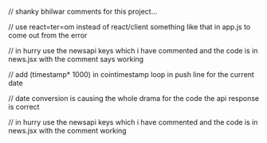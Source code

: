 // shanky bhilwar comments for this project...

// use react=ter=om instead of react/client something like that in app.js to come out from the error

// in hurry use the newsapi keys which i have commented and the code is in news.jsx with the comment says working

// add (timestamp* 1000) in cointimestamp loop in push line for the current date

// date conversion is causing the whole drama for the code the api response is correct

// in hurry use the newsapi keys which i have commented and the code is in news.jsx with the comment working
